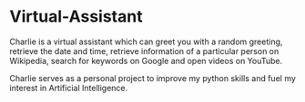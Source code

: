 # Virtual-Assistant

Charlie is a virtual assistant which can greet you with a random greeting, retrieve the date and time, retrieve information of a particular person on Wikipedia, search for keywords on Google and open videos on YouTube. 

Charlie serves as a personal project to improve my python skills and fuel my interest in Artificial Intelligence.
